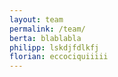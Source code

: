```yaml
---
layout: team
permalink: /team/
berta: blablabla
philipp: lskdjfdlkfj
florian: eccociquiiiii
---
```

